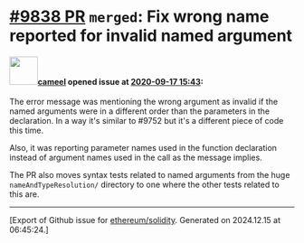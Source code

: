 # [\#9838 PR](https://github.com/ethereum/solidity/pull/9838) `merged`: Fix wrong name reported for invalid named argument

#### <img src="https://avatars.githubusercontent.com/u/137030?v=4" width="50">[cameel](https://github.com/cameel) opened issue at [2020-09-17 15:43](https://github.com/ethereum/solidity/pull/9838):

The error message was mentioning the wrong argument as invalid if the named arguments were in a different order than the parameters in the declaration. In a way it's similar to #9752 but it's a different piece of code this time.

Also, it was reporting parameter names used in the function declaration instead of argument names used in the call as the message implies.

The PR also moves syntax tests related to named arguments from the huge `nameAndTypeResolution/` directory to one where the other tests related to this are.




-------------------------------------------------------------------------------



[Export of Github issue for [ethereum/solidity](https://github.com/ethereum/solidity). Generated on 2024.12.15 at 06:45:24.]
